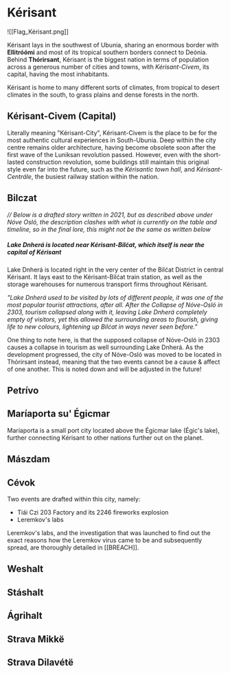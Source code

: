 # Kérisant
![[Flag_Kérisant.png]]

Kérisant lays in the southwest of Ubunia, sharing an enormous border with **Ellitróómi** and most of its tropical southern borders connect to Deónia. Behind **Thórirsant**, Kérisant is the biggest nation in terms of population across a generous number of cities and towns, with *Kérisant-Civem*, its capital, having the most inhabitants. 

Kérisant is home to many different sorts of climates, from tropical to desert climates in the south, to grass plains and dense forests in the north.
## Kérisant-Civem (Capital)
Literally meaning "Kérisant-City", Kérisant-Civem is the place to be for the most authentic cultural experiences in South-Ubunia. Deep within the city centre remains older architecture, having become obsolete soon after the first wave of the Luniksan revolution passed. However, even with the short-lasted construction revolution, some buildings still maintain this original style even far into the future, such as the *Kérisantic town hall*, and *Kérisant-Centrále*, the busiest railway station within the nation.
## Bilczat

*// Below is a drafted story written in 2021, but as described above under Nóve Osló, the description clashes with what is currently on the table and timeline, so in the final lore, this might not be the same as written below*
##### Lake Dnherá is located near Kérisant-Bilćat, which itself is near the capital of Kérisant

Lake Dnherá is located right in the very center of the Bilćat District in central Kérisant. It lays east to the Kérisant-Bilćat train station, as well as the storage warehouses for numerous transport firms throughout Kérisant.  

*"Lake Dnherá used to be visited by lots of different people, it was one of the most popular tourist attractions, after all. After the Collapse of Nóve-Osló in 2303, tourism collapsed along with it, leaving Lake Dnherá completely empty of visitors, yet this allowed the surrounding areas to flourish, giving life to new colours, lightening up Bilćat in ways never seen before."* 

One thing to note here, is that the supposed collapse of Nóve-Osló in 2303 causes a collapse in tourism as well surrounding Lake Dnherá. As the development progressed, the city of Nóve-Osló was moved to be located in Thórirsant instead, meaning that the two events cannot be a cause & affect of one another. This is noted down and will be adjusted in the future!
## Petrívo

## Maríaporta su' Égicmar
Maríaporta is a small port city located above the Égicmar lake (Égic's lake), further connecting Kérisant to other nations further out on the planet.
## Mászdam

## Cévok
Two events are drafted within this city, namely:
- Tiái Czi 203 Factory and its 2246 fireworks explosion
- Leremkov's labs

Leremkov's labs, and the investigation that was launched to find out the exact reasons how the Leremkov virus came to be and subsequently spread, are thoroughly detailed in [[BREACH]].
## Weshalt

## Stáshalt

## Ágrihalt

## Strava Mikkë

## Strava Dilavétë
